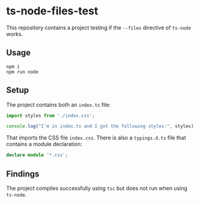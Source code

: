 # ts-node-files-test

This repository contains a project testing if the `--files` directive of `ts-node` works.

## Usage

```
npm i
npm run node
```

## Setup

The project contains both an `index.ts` file:

```typescript
import styles from './index.css';

console.log("I'm in index.ts and I got the following styles:", styles);
```

That imports the CSS file `index.css`. There is also a `typings.d.ts` file that contains a module declaration:

```typescript
declare module '*.css';
```

## Findings

The project compiles successfully using `tsc` but does not run when using `ts-node`.
